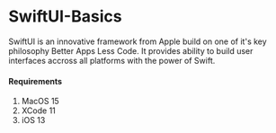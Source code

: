 # SwiftUI-Basics
SwiftUI is an innovative framework from Apple build on one of it's key philosophy Better Apps Less Code. It provides ability to build user interfaces accross all platforms with the power of Swift.

#### Requirements
1. MacOS 15
2. XCode 11
3. iOS 13
